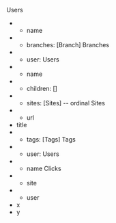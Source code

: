 Users
 * + name
 * + branches: [Branch]
Branches
 * + user: Users
 * + name
 * + children: []
 * + sites: [Sites] -- ordinal
Sites
 * + url
 * title
 * + tags: [Tags]
Tags
 * + user: Users
 * + name
Clicks
 * + site
 * + user
 * x
 * y
